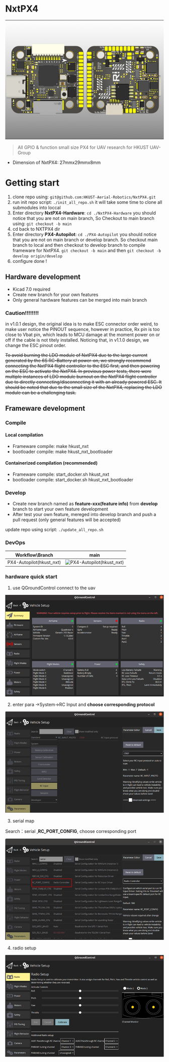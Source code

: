 # NxtPX4

![1677900720702](image/README/1677900720702.png)

> All GPIO & function small size PX4 for UAV research for HKUST UAV-Group

* Dimension of NxtPX4: 27mmx29mmx8mm

# Getting start

1. clone repo using:     `git@github.com:HKUST-Aerial-Robotics/NxtPX4.git`
2. run init repo script:     `./init_all_repo.sh`
   it will take some time to clone all submodules into loccal
3. Enter directory **NxtPX4-Hardware**:     `cd ./NxtPX4-Hardware`
   you should notice that you are not on main branch, So Checkout to main branch using:  `git checkout -b main`
4. cd back to NXTPX4 dir
5. Enter directory **PX4-Autopilot**:   `cd ./PX4-Autopilot`
   you should notice that you are not on main branch or develop branch. So checkout main branch to local and then checkout to develop branch to compile frameware for NxtPX4.
   `git checkout -b main` and then `git checkout -b develop origin/develop`
6. configure done !

## Hardware development

* Kicad 7.0 required
* Create new branch for your own features
* Only general hardware features can be merged into main branch

### Caution!!!!!!!!

in v1.0.1 design, the original idea is to make ESC connector order weird, to make user notice the PINOUT sequence, however in practice, Rx pin is too close to Vbat pin, which leads to MCU damage at the moment power on or off if the cable is not titely installed.  Noticing that, in v1.1.0 design, we change the ESC pinout order.

~~To avoid burning the LDO module of NxtPX4 due to the large current generated by the 6S RC-Battery at power-on, we strongly recommend connecting the NxtPX4 flight controller to the ESC first, and then powering on the ESC to activate the NxtPX4. In previous power tests, there were multiple instances of LDO module burnout on the NxtPX4 flight controller due to directly connecting/disconnecting it with an already powered ESC. It should be noted that due to the small size of the NxtPX4, replacing the LDO module can be a challenging task.~~

## Frameware development

### Compile

#### Local compilation

* Frameware compile: make hkust_nxt
* bootloader compile: make hkust_nxt_bootloader

#### Containerized compilation (recommended)

* Frameware compile: start_docker.sh hkust_nxt
* bootloader compile: start_docker.sh hkust_nxt_bootloader

### Develop

* Create new branch named as **feature-xxx(feature info)** from **develop** branch to start your own feature development
* After test your own feature, mereged into develop branch and push a pull request (only general features will be accepted)

update repo using script: `./update_all_repo.sh`

### DevOps

| Workflow\Branch          | main                                                         |
| ------------------------ | ------------------------------------------------------------ |
| PX4-Autopilot(hkust_nxt) | ![PX4-Autopilot(hkust_nxt)](https://github.com/HKUST-Aerial-Robotics/NxtPX4/actions/workflows/px4-autopilot.yml/badge.svg?branch=main) |


### hardware quick start

1. use QGroundControl connect to the uav

![image-20230421132243504](image/README/image-20230421132243504.png)

2. enter para ->System->RC Input  and **choose corresponding protocol**

![image-20230421132324249](image/README/image-20230421132324249.png)

3. serial map

Search：serial ,**RC_PORT_CONFIG**, choose corresponding port

![image-20230421132632281](image/README/image-20230423132237374.png)

4. radio setup

![image-20230421132923936](image/README/image-20230421132923936.png)
